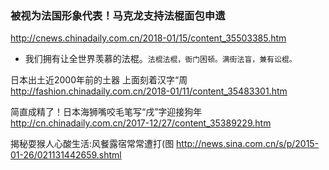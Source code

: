 ### 被视为法国形象代表！马克龙支持法棍面包申遗
http://cnews.chinadaily.com.cn/2018-01/15/content_35503385.htm
- 我们拥有让全世界羡慕的法棍。`法棍法棍，衙门困顿。满街法盲，兼有讼棍。`

日本出土近2000年前的土器 上面刻着汉字“周
http://fashion.chinadaily.com.cn/2018-01/11/content_35483301.htm

简直成精了！日本海狮嘴咬毛笔写“戌”字迎接狗年
http://cn.chinadaily.com.cn/2017-12/27/content_35389229.htm

揭秘耍猴人心酸生活:风餐露宿常常遭打(图
http://news.sina.com.cn/s/p/2015-01-26/021131442659.shtml
